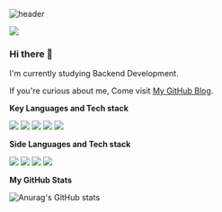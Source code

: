 ![header](https://capsule-render.vercel.app/api?type=waving&color=auto&height=130&section=header&text=Junyong%20Moon&fontSize=60&fontAlign=26)


![](https://komarev.com/ghpvc/?username=Fancy96&color=blue)


### Hi there 👋

I'm currently studying Backend Development.

If you're curious about me, Come visit [My GitHub Blog](https://fancy96.github.io/).


**Key Languages and Tech stack**

<code><img src="https://img.shields.io/badge/Java-007396?style=flat&logo=Java&logoColor=white"/></code>
<code><img src="https://img.shields.io/badge/Spring-6DB33F?style=flat-square&logo=Spring&logoColor=white"/></code>
<code><img src="https://img.shields.io/badge/Gradle-02303A?style=flat&logo=Gradle&logoColor=white"/></code>
<code><img src="https://img.shields.io/badge/MySQL-4479A1?style=flat&logo=MySQL&logoColor=white"/></code>
<code><img src="https://img.shields.io/badge/Git-F05032?style=flat&logo=Git&logoColor=white"/></code>

**Side Languages and Tech stack**

<code><img src="https://img.shields.io/badge/HTML5-E34F26?style=flat&logo=HTML5&logoColor=white"/></code>
<code><img src="https://img.shields.io/badge/CSS3-1572B6?style=flat&logo=CSS3&logoColor=white"/></code>
<code><img src="https://img.shields.io/badge/JavaScript-F7DF1E?style=flat&logo=JavaScript&logoColor=white"/></code>
<code><img src="https://img.shields.io/badge/Vue.js-4FC08D?style=flat&logo=Vue.js&logoColor=white"/></code>


**My GitHub Stats**

![Anurag's GitHub stats](https://github-readme-stats-zeta-henna-95.vercel.app/api?username=fancy96&show_icons=true)


<!--
**Fancy96/Fancy96** is a ✨ _special_ ✨ repository because its `README.md` (this file) appears on your GitHub profile.

Here are some ideas to get you started:

- 🔭 I’m currently working on ...
- 🌱 I’m currently learning ...
- 👯 I’m looking to collaborate on ...
- 🤔 I’m looking for help with ...
- 💬 Ask me about ...
- 📫 How to reach me: ...
- 😄 Pronouns: ...
- ⚡ Fun fact: ...
-->
